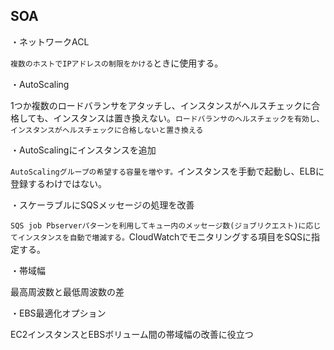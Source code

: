 ## SOA

・ネットワークACL

`複数のホストでIPアドレスの制限をかける`ときに使用する。

・AutoScaling

1つか複数のロードバランサをアタッチし、インスタンスがヘルスチェックに合格しても、インスタンスは置き換えない。`ロードバランサのヘルスチェックを有効し、インスタンスがヘルスチェックに合格しないと置き換える`

・AutoScalingにインスタンスを追加

`AutoScalingグループの希望する容量を増やす。`インスタンスを手動で起動し、ELBに登録するわけではない。

・スケーラブルにSQSメッセージの処理を改善

`SQS job Pbserverパターンを利用してキュー内のメッセージ数(ジョブリクエスト)に応じてインスタンスを自動で増減する。`CloudWatchでモニタリングする項目をSQSに指定する。

・帯域幅

最高周波数と最低周波数の差

・EBS最適化オプション

EC2インスタンスとEBSボリューム間の帯域幅の改善に役立つ
